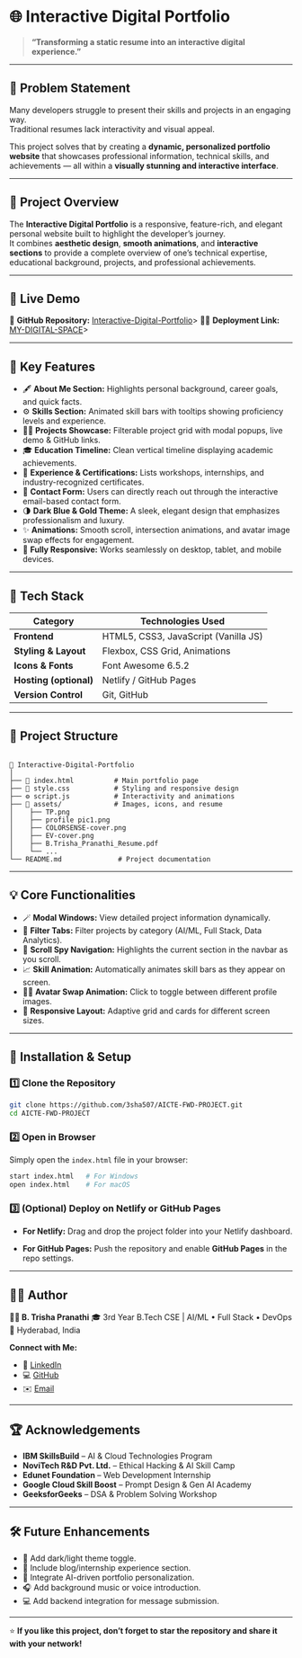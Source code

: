 # 🌐 Interactive Digital Portfolio

> **“Transforming a static resume into an interactive digital experience.”**

---

## 🧩 Problem Statement

Many developers struggle to present their skills and projects in an engaging way.  
Traditional resumes lack interactivity and visual appeal.  

This project solves that by creating a **dynamic, personalized portfolio website** that showcases professional information, technical skills, and achievements — all within a **visually stunning and interactive interface**.

---

## 🚀 Project Overview

The **Interactive Digital Portfolio** is a responsive, feature-rich, and elegant personal website built to highlight the developer’s journey.  
It combines **aesthetic design**, **smooth animations**, and **interactive sections** to provide a complete overview of one’s technical expertise, educational background, projects, and professional achievements.

---

## 🎨 Live Demo
 
📂 **GitHub Repository:** [Interactive-Digital-Portfolio](https://github.com/3sha507/AICTE-FWD-PROJECT)>
🔗🔗 **Deployment Link:** [MY-DIGITAL-SPACE](https://3sha507.github.io/AICTE-FWD-PROJECT/)>

---

## 🧠 Key Features

- 🖋️ **About Me Section:** Highlights personal background, career goals, and quick facts.  
- ⚙️ **Skills Section:** Animated skill bars with tooltips showing proficiency levels and experience.  
- 🧑‍💻 **Projects Showcase:** Filterable project grid with modal popups, live demo & GitHub links.  
- 🎓 **Education Timeline:** Clean vertical timeline displaying academic achievements.  
- 🧾 **Experience & Certifications:** Lists workshops, internships, and industry-recognized certificates.  
- 💬 **Contact Form:** Users can directly reach out through the interactive email-based contact form.  
- 🌗 **Dark Blue & Gold Theme:** A sleek, elegant design that emphasizes professionalism and luxury.  
- ✨ **Animations:** Smooth scroll, intersection animations, and avatar image swap effects for engagement.  
- 📱 **Fully Responsive:** Works seamlessly on desktop, tablet, and mobile devices.

---

## 🧩 Tech Stack

| Category | Technologies Used |
|-----------|-------------------|
| **Frontend** | HTML5, CSS3, JavaScript (Vanilla JS) |
| **Styling & Layout** | Flexbox, CSS Grid, Animations |
| **Icons & Fonts** | Font Awesome 6.5.2 |
| **Hosting (optional)** | Netlify / GitHub Pages |
| **Version Control** | Git, GitHub |

---

## 📂 Project Structure

```

📁 Interactive-Digital-Portfolio
│
├── 📄 index.html          # Main portfolio page
├── 🎨 style.css           # Styling and responsive design
├── ⚙️ script.js           # Interactivity and animations
├── 📁 assets/             # Images, icons, and resume
│    ├── TP.png
│    ├── profile pic1.png
│    ├── COLORSENSE-cover.png
│    ├── EV-cover.png
│    ├── B.Trisha_Pranathi_Resume.pdf
│    └── ...
└── README.md              # Project documentation

````

---

## 💡 Core Functionalities

- 🪄 **Modal Windows:** View detailed project information dynamically.  
- 🧩 **Filter Tabs:** Filter projects by category (AI/ML, Full Stack, Data Analytics).  
- 🧭 **Scroll Spy Navigation:** Highlights the current section in the navbar as you scroll.  
- 📈 **Skill Animation:** Automatically animates skill bars as they appear on screen.  
- 👩‍🎨 **Avatar Swap Animation:** Click to toggle between different profile images.  
- 🧍 **Responsive Layout:** Adaptive grid and cards for different screen sizes.

---

## 🧾 Installation & Setup

### 1️⃣ Clone the Repository
```bash
git clone https://github.com/3sha507/AICTE-FWD-PROJECT.git
cd AICTE-FWD-PROJECT
````

### 2️⃣ Open in Browser

Simply open the `index.html` file in your browser:

```bash
start index.html   # For Windows
open index.html    # For macOS
```

### 3️⃣ (Optional) Deploy on Netlify or GitHub Pages

* **For Netlify:**
  Drag and drop the project folder into your Netlify dashboard.

* **For GitHub Pages:**
  Push the repository and enable **GitHub Pages** in the repo settings.

---

## 👩‍💻 Author

**🧑‍💼 B. Trisha Pranathi**
🎓 3rd Year B.Tech CSE | AI/ML • Full Stack • DevOps
📍 Hyderabad, India

**Connect with Me:**

* 💼 [LinkedIn](https://www.linkedin.com/in/b-trisha-pranathi-1976322a5/)
* 💻 [GitHub](https://github.com/3sha507)
* ✉️ [Email](mailto:trishapranathi@gmail.com)

---

## 🏆 Acknowledgements

* **IBM SkillsBuild** – AI & Cloud Technologies Program
* **NoviTech R&D Pvt. Ltd.** – Ethical Hacking & AI Skill Camp
* **Edunet Foundation** – Web Development Internship
* **Google Cloud Skill Boost** – Prompt Design & Gen AI Academy
* **GeeksforGeeks** – DSA & Problem Solving Workshop

---

## 🛠️ Future Enhancements

* 🌙 Add dark/light theme toggle.
* 🧭 Include blog/internship experience section.
* 🧬 Integrate AI-driven portfolio personalization.
* 🎧 Add background music or voice introduction.
* 💻 Add backend integration for message submission.

---

⭐ **If you like this project, don’t forget to star the repository and share it with your network!**

```

